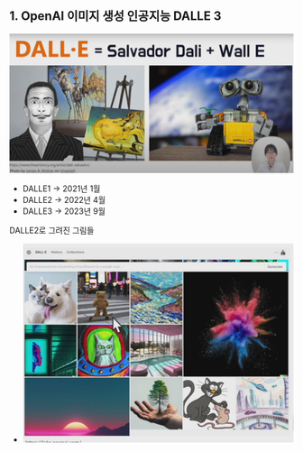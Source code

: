 ## 1. OpenAI 이미지 생성 인공지능 DALLE 3

<img src="../Img/DALLE3_DALLE2_비교_N_네이버_CLOVA_1.jpg">

- DALLE1 -> 2021년 1월
- DALLE2 -> 2022년 4월
- DALLE3 -> 2023년 9월

DALLE2로 그려진 그림들

- <img src="../Img/DALLE3_DALLE2_비교_N_네이버_CLOVA_2.jpg">



